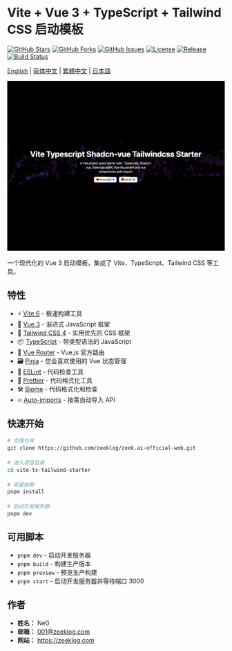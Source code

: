 # Vite + Vue 3 + TypeScript + Tailwind CSS 启动模板

[![GitHub Stars](https://img.shields.io/github/stars/zeeklog/zeek.ai-official-web?style=social)](https://github.com/zeeklog/zeek.ai-official-web/stargazers)
[![GitHub Forks](https://img.shields.io/github/forks/zeeklog/zeek.ai-official-web?style=social)](https://github.com/zeeklog/zeek.ai-official-web/network)
[![GitHub Issues](https://img.shields.io/github/issues/zeeklog/zeek.ai-official-web)](https://github.com/zeeklog/zeek.ai-official-web/issues)
[![License](https://img.shields.io/github/license/zeeklog/zeek.ai-official-web)](https://github.com/zeeklog/zeek.ai-official-web/blob/main/LICENSE)
[![Release](https://img.shields.io/github/v/release/zeeklog/zeek.ai-official-web)](https://github.com/zeeklog/zeek.ai-official-web/releases)
[![Build Status](https://img.shields.io/github/actions/status/zeeklog/zeek.ai-official-web/build.yml)](https://github.com/zeeklog/zeek.ai-official-web/actions)

[English](README.md) | [简体中文](README.cn.md) | [繁體中文](README.hk.md) | [日本語](README.jp.md)

![examples.png](doc/examples.png)

一个现代化的 Vue 3 启动模板，集成了 Vite、TypeScript、Tailwind CSS 等工具。

## 特性

- ⚡️ [Vite 6](https://vitejs.dev/) - 极速构建工具
- 🖖 [Vue 3](https://vuejs.org/) - 渐进式 JavaScript 框架
- 🎨 [Tailwind CSS 4](https://tailwindcss.com/) - 实用优先的 CSS 框架
- 📦 [TypeScript](https://www.typescriptlang.org/) - 带类型语法的 JavaScript
- 📱 [Vue Router](https://router.vuejs.org/) - Vue.js 官方路由
- 🗃️ [Pinia](https://pinia.vuejs.org/) - 您会喜欢使用的 Vue 状态管理
- 🎯 [ESLint](https://eslint.org/) - 代码检查工具
- 💖 [Prettier](https://prettier.io/) - 代码格式化工具
- 🛠️ [Biome](https://biomejs.dev/) - 代码格式化和检查
- 🔥 [Auto-imports](https://github.com/antfu/unplugin-auto-import) - 按需自动导入 API

## 快速开始

```bash
# 克隆仓库
git clone https://github.com/zeeklog/zeek.ai-official-web.git

# 进入项目目录
cd vite-ts-tailwind-starter

# 安装依赖
pnpm install

# 启动开发服务器
pnpm dev
```

## 可用脚本

- `pnpm dev` - 启动开发服务器
- `pnpm build` - 构建生产版本
- `pnpm preview` - 预览生产构建
- `pnpm start` - 启动开发服务器并等待端口 3000

## 作者

- **姓名：** Ne0
- **邮箱：** 001@zeeklog.com
- **网站：** https://zeeklog.com 
